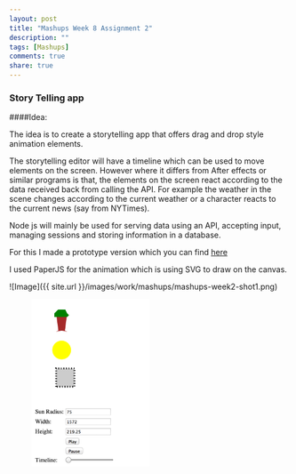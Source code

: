 ```yaml
---
layout: post
title: "Mashups Week 8 Assignment 2"
description: ""
tags: [Mashups]
comments: true  
share: true
---
```


### Story Telling app


####Idea:  

The idea is to create a storytelling app that offers drag and drop style animation elements.

The storytelling editor will have a timeline which can be used to move elements on the screen. However where it differs from After effects or similar programs is that, the elements on the screen react according to the data received back from calling the API.
For example the weather in the scene changes according to the current weather or a character reacts to the current news (say from NYTimes).

Node js will mainly be used for serving data using an API, accepting input, managing sessions and storing information in a database. 

For this I made a prototype version which you can find [here](http://adarshk.com/itp/mashups/wk8/index.html)

I used PaperJS for the animation which is using SVG to draw on the canvas.

![Image]({{ site.url }}/images/work/mashups/mashups-week2-shot1.png)
<!-- ![Image]({{ site.url }}/images/work/mashups/mashups-week2-shot2.png) -->

<figure>
	<img src="images/work/mashups/mashups-week2-shot2.png" width="50%" height="50%">
</figure>